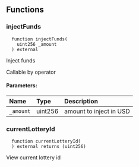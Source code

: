 


## Functions
### injectFunds
```solidity
  function injectFunds(
    uint256 _amount
  ) external
```
Inject funds

Callable by operator
#### Parameters:
| Name | Type | Description                                                          |
| :--- | :--- | :------------------------------------------------------------------- |
|`_amount` | uint256 | amount to inject in USD


### currentLotteryId
```solidity
  function currentLotteryId(
  ) external returns (uint256)
```
View current lottery id



